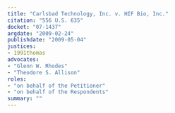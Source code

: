 ```yaml
---
title: "Carlsbad Technology, Inc. v. HIF Bio, Inc."
citation: "556 U.S. 635"
docket: "07-1437"
argdate: "2009-02-24"
publishdate: "2009-05-04"
justices:
- 1991thomas
advocates:
- "Glenn W. Rhodes"
- "Theodore S. Allison"
roles:
- "on behalf of the Petitioner"
- "on behalf of the Respondents"
summary: ""
---
```


